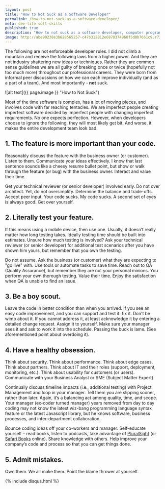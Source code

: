 ```yaml
---
layout: post
title: "How to Not Suck as a Software Developer"
permalink: /how-to-not-suck-as-a-software-developer/
meta: dev-life soft-skills
published: true
description: "How to not suck as a software developer, computer programmer, or front-end web developer)."
image: http://abe90238e3b628565257-c47b312812e6878374960f5d0b7661c9.r73.cf1.rackcdn.com/vampire-cat-not-suck.jpg
---
```

The following are not enforceable developer rules.  I did not climb a mountain and receive the following laws from a higher power.  And they are not industry shattering new ideas or techniques.  Rather they are common sense guidelines we are all guilty of breaking once or twice (hopefully not too much more) throughout our professional careers.  They were born from informal peer discussions on how we can each improve individually (and as a part of a team).  And most importantly - **not** suck.

![alt text]({{ page.image }} "How to Not Suck")

Most of the time software is complex, has a lot of moving pieces, and involves code with far reaching tentacles.  We are imperfect people creating imperfect software decided by imperfect people with changing imperfect requirements.  No one expects perfection.  However, when developers choose to ignore the following, they will most likely get bit.  And worse, it makes the entire development team look bad.

## 1.  The feature is more important than your code.

Reasonably discuss the feature with the business owner (or customer).  Listen to them.  Communicate your ideas effectively.  I know that last sentence sounds like a cheesy resume bullet point, but show or walk through the feature (or bug) with the business owner.  Interact and value their time.

Get your technical reviewer (or senior developer) involved early.  Do not over architect.  Yet, do not oversimplify.  Determine the balance and trade-offs.  Accept peer input.  Your code sucks.  My code sucks.  A second set of eyes is always good.  Get over yourself.

## 2.  Literally test your feature.

If this means using a mobile device, then use one.  Usually, it doesn’t really matter how long testing takes.  Ideally testing time should be built into estimates.  Unsure how much testing is involved?  Ask your technical reviewer (or senior developer) for additional test scenarios after you have shown him yours, but remember that you own the testing.  

Do not assume.  Ask the business (or customer) what they are expecting to "go live" with.  Use tools or automate tasks to save time.  Reach out to QA (Quality Assurance), but remember they are not your personal minions.  You perform your own thorough testing.  Value their time.  Enjoy the satisfaction when QA is unable to find an issue.

## 3.  Be a boy scout.  

Leave the code in better condition than when you arrived.  If you see an easy code improvement, and you can support and test it: fix it.  Don't be wimp about it.  If you cannot address it, at least acknowledge it by entering a detailed change request. Assign it to yourself.  Make sure your manager sees it and ask to work it into the schedule.  Passing the buck is lame. (See aforementioned point about overdoing it).

## 4.  Have a healthy obsession.  

Think about security.  Think about performance.  Think about edge cases.  Think about partners.  Think about IT and their roles (support, deployment, monitoring, etc.).  Think about usability for customers (or users).  Communicate with your Business Analyst or SME (Subject Matter Expert).

Continually discuss timeline impacts (i.e., additional testing) with Project Management and loop in your manager.  Tell them you are slipping sooner, rather than later.  Again, it’s a balancing act among quality, time, and scope.  Your manager (ex-coder turned manager) years removed from day to day coding may not know the latest wiz-bang programming language syntax feature or the latest Javascript library, but he knows software, business processes, and inter-department collaboration. 

Bounce coding ideas off your co-workers and manager.  Self-educate yourself – read books, listen to podcasts, take advantage of [PluralSight](https://www.pluralsight.com/) (or [Safari Books](https://www.safaribooksonline.com/) online).  Share knowledge with others.  Help improve your company’s code and process so that you can get things done.

## 5.  Admit mistakes.

Own them.  We all make them.  Point the blame thrower at yourself.

{% include disqus.html %}

